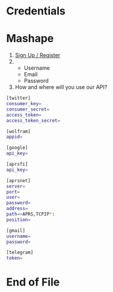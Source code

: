 # Credentials

# Mashape

1. [Sign Up / Register](https://market.mashape.com/register)
2. 
   - Username
   - Email
   - Password
3. How and where will you use our API? 

```sh
[twitter]
consumer_key=
consumer_secret=
access_token=
access_token_secret=

[wolfram]
appid=

[google]
api_key=

[aprsfi]
api_key=

[aprsnet]
server=
port=
user=
password=
address=
path=>APRS,TCPIP*:
position=

[gmail]
username=
password=

[telegram]
token=
```

# End of File